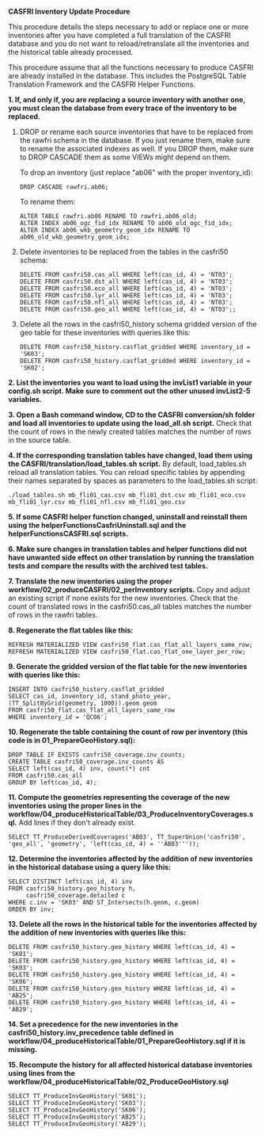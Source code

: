 **CASFRI Inventory Update Procedure**

This procedure details the steps necessary to add or replace one or more inventories after you have completed a full translation of the CASFRI database and you do not want to reload/retranslate all the inventories and the historical table already processed.

This procedure assume that all the functions necessary to produce CASFRI are already installed in the database. This includes the PostgreSQL Table Translation Framework and the CASFRI Helper Functions.

**1. If, and only if, you are replacing a source inventory with another one, you must clean the database from every trace of the inventory to be replaced.**

 1. DROP or rename each source inventories that have to be replaced from the rawfri schema in the database. If you just rename them, make sure to rename the associated indexes as well. If you DROP them, make sure to DROP CASCADE them as some VIEWs might depend on them.

    To drop an inventory (just replace "ab06" with the proper inventory_id):

    ```
    DROP CASCADE rawfri.ab06;
    ```

    To rename them:

    ```
    ALTER TABLE rawfri.ab06 RENAME TO rawfri.ab06_old;
    ALTER INDEX ab06_ogc_fid_idx RENAME TO ab06_old_ogc_fid_idx;
    ALTER INDEX ab06_wkb_geometry_geom_idx RENAME TO ab06_old_wkb_geometry_geom_idx;
    ```

2. Delete inventories to be replaced from the tables in the casfri50 schema:

    ```
    DELETE FROM casfri50.cas_all WHERE left(cas_id, 4) = 'NT03';
    DELETE FROM casfri50.dst_all WHERE left(cas_id, 4) = 'NT03';
    DELETE FROM casfri50.eco_all WHERE left(cas_id, 4) = 'NT03';
    DELETE FROM casfri50.lyr_all WHERE left(cas_id, 4) = 'NT03';
    DELETE FROM casfri50.nfl_all WHERE left(cas_id, 4) = 'NT03';
    DELETE FROM casfri50.geo_all WHERE left(cas_id, 4) = 'NT03';;
    ```

 3. Delete all the rows in the casfri50_history schema gridded version of the geo table for these inventories with queries like this:

    ```
    DELETE FROM casfri50_history.casflat_gridded WHERE inventory_id = 'SK03';
    DELETE FROM casfri50_history.casflat_gridded WHERE inventory_id = 'SK02';
    ```

**2. List the inventories you want to load using the invList1 variable in your config.sh script. Make sure to comment out the other unused invList2-5 variables.**

**3. Open a Bash command window, CD to the CASFRI conversion/sh folder and load all inventories to update using the load_all.sh script.**
    Check that the count of rows in the newly created tables matches the number of rows in the source table.

**4. If the corresponding translation tables have changed, load them using the CASFRI/translation/load_tables.sh script.**
    By default, load_tables.sh reload all translation tables. You can reload specific tables by appending their names separated by spaces as parameters to the load_tables.sh script:
    
```
./load_tables.sh mb_fli01_cas.csv mb_fli01_dst.csv mb_fli01_eco.csv mb_fli01_lyr.csv mb_fli01_nfl.csv mb_fli01_geo.csv
```

**5. If some CASFRI helper function changed, uninstall and reinstall them using the helperFunctionsCasfriUninstall.sql and the helperFunctionsCASFRI.sql scripts.**

**6. Make sure changes in translation tables and helper functions did not have unwanted side effect on other translation by running the translation tests and compare the results with the archived test tables.** 

**7. Translate the new inventories using the proper workflow/02_produceCASFRI/02_perInventory scripts.**
    Copy and adjust an existing script if none exists for the new inventories. Check that the count of translated rows in the casfri50.cas_all tables matches the number of rows in the rawfri tables.

**8. Regenerate the flat tables like this:**

```
REFRESH MATERIALIZED VIEW casfri50_flat.cas_flat_all_layers_same_row;
REFRESH MATERIALIZED VIEW casfri50_flat.cas_flat_one_layer_per_row;
```

**9. Generate the gridded version of the flat table for the new inventories with queries like this:**

```
INSERT INTO casfri50_history.casflat_gridded 
SELECT cas_id, inventory_id, stand_photo_year, (TT_SplitByGrid(geometry, 1000)).geom geom
FROM casfri50_flat.cas_flat_all_layers_same_row
WHERE inventory_id = 'QC06';
```

**10. Regenerate the table containing the count of row per inventory (this code is in 01_PrepareGeoHistory.sql):**

```
DROP TABLE IF EXISTS casfri50_coverage.inv_counts;
CREATE TABLE casfri50_coverage.inv_counts AS
SELECT left(cas_id, 4) inv, count(*) cnt
FROM casfri50.cas_all
GROUP BY left(cas_id, 4);
```

**11. Compute the geometries representing the coverage of the new inventories using the proper lines in the workflow/04_produceHistoricalTable/03_ProduceInventoryCoverages.sql.**
    Add lines if they don't already exist.

```
SELECT TT_ProduceDerivedCoverages('AB03', TT_SuperUnion('casfri50', 'geo_all', 'geometry', 'left(cas_id, 4) = ''AB03'''));
```

**12. Determine the inventories affected by the addition of new inventories in the historical database using a query like this:**

```
SELECT DISTINCT left(cas_id, 4) inv
FROM casfri50_history.geo_history h, 
     casfri50_coverage.detailed c
WHERE c.inv = 'SK03' AND ST_Intersects(h.geom, c.geom)
ORDER BY inv;
```

**13. Delete all the rows in the historical table for the inventories affected by the addition of new inventories with queries like this:**

```
DELETE FROM casfri50_history.geo_history WHERE left(cas_id, 4) = 'SK01';
DELETE FROM casfri50_history.geo_history WHERE left(cas_id, 4) = 'SK03';
DELETE FROM casfri50_history.geo_history WHERE left(cas_id, 4) = 'SK06';
DELETE FROM casfri50_history.geo_history WHERE left(cas_id, 4) = 'AB25';
DELETE FROM casfri50_history.geo_history WHERE left(cas_id, 4) = 'AB29';
```    

**14. Set a precedence for the new inventories in the casfri50_history.inv_precedence table defined in workflow/04_produceHistoricalTable/01_PrepareGeoHistory.sql if it is missing.**

**15. Recompute the history for all affected historical database inventories using lines from the workflow/04_produceHistoricalTable/02_ProduceGeoHistory.sql**


```
SELECT TT_ProduceInvGeoHistory('SK01');
SELECT TT_ProduceInvGeoHistory('SK03');
SELECT TT_ProduceInvGeoHistory('SK06');
SELECT TT_ProduceInvGeoHistory('AB25');
SELECT TT_ProduceInvGeoHistory('AB29');
```



